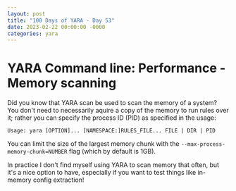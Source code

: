 ```yaml
---
layout: post
title: "100 Days of YARA - Day 53"
date: 2023-02-22 00:00:00 -0000
categories: yara
---
```


# YARA Command line: Performance - Memory scanning
Did you know that YARA scan be used to scan the memory of a system? You don't need to necessarily aquire a copy of the memory to run rules over it; rather you can specify the process ID (PID) as specified in the usage:
```
Usage: yara [OPTION]... [NAMESPACE:]RULES_FILE... FILE | DIR | PID
```

You can limit the size of the largest memory chunk with the `--max-process-memory-chunk=NUMBER` flag (which by default is 1GB).

In practice I don't find myself using YARA to scan memory that often, but it's a nice option to have, especially if you want to test things like in-memory config extraction!